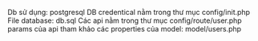 Db sử dụng: postgresql
DB credentical nằm trong thư mục config/init.php
File database: db.sql
Các api nằm trong thư mục config/route/user.php
params của api tham khảo các properties của model: model/users.php